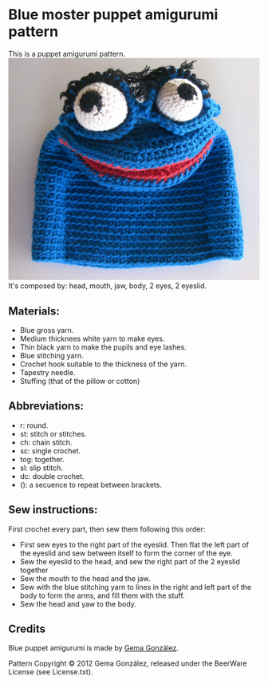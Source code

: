 # Blue moster puppet amigurumi pattern

This is a puppet amigurumi pattern.
![Blue moster puppet](https://github.com/gemgon/amigurumi/raw/master/blue_moster_puppet/MosterPuppet.png "Blue moster puppet")
It's composed by: head, mouth, jaw, body, 2 eyes, 2 eyeslid.

## Materials:

* Blue gross yarn.
* Medium thicknees white yarn to make eyes.
* Thin black yarn to make the pupils and eye lashes.
* Blue stitching yarn.
* Crochet hook suitable to the thickness of the yarn.
* Tapestry needle.
* Stuffing (that of the pillow or cotton)

## Abbreviations:

* r: round.
* st: stitch or stitches.
* ch: chain stitch.
* sc: single crochet.
* tog: together.
* sl: slip stitch.
* dc: double crochet.
* (): a secuence to repeat between brackets.

## Sew instructions:

First crochet every part, then sew them following this order:

* First sew eyes to the right part of the eyeslid. Then flat the left part of the eyeslid and sew between itself to form the corner of the eye.
* Sew the eyeslid to the head, and sew the right part of the 2 eyeslid together 
* Sew the mouth to the head and the jaw.
* Sew with the blue stitching yarn to lines in the right and left part of the body to form the arms, and fill them with the stuff.
* Sew the head and yaw to the body.


## Credits

Blue puppet amigurumi is made by [Gema González](http://twitter.com/gemgon).

Pattern Copyright © 2012 Gema González, released under the BeerWare License (see License.txt). 

